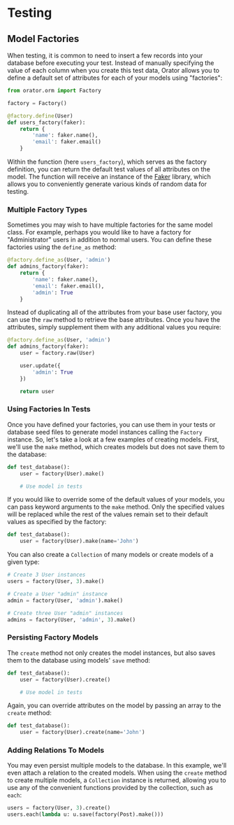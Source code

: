 # Testing

## Model Factories

When testing, it is common to need to insert a few records into your database before executing your test.
Instead of manually specifying the value of each column when you create this test data,
Orator allows you to define a default set of attributes for each of your models using "factories":

```python
from orator.orm import Factory

factory = Factory()

@factory.define(User)
def users_factory(faker):
    return {
        'name': faker.name(),
        'email': faker.email()
    }
```

Within the function (here ``users_factory``), which serves as the factory definition,
you can return the default test values of all attributes on the model.
The function will receive an instance of the [Faker](https://github.com/joke2k/faker) library,
which allows you to conveniently generate various kinds of random data for testing.

### Multiple Factory Types

Sometimes you may wish to have multiple factories for the same model class.
For example, perhaps you would like to have a factory for "Administrator" users in addition to normal users.
You can define these factories using the ``define_as`` method:

```python
@factory.define_as(User, 'admin')
def admins_factory(faker):
    return {
        'name': faker.name(),
        'email': faker.email(),
        'admin': True
    }
```

Instead of duplicating all of the attributes from your base user factory,
you can use the ``raw`` method to retrieve the base attributes.
Once you have the attributes, simply supplement them with any additional values you require:

```python
@factory.define_as(User, 'admin')
def admins_factory(faker):
    user = factory.raw(User)

    user.update({
        'admin': True
    })

    return user
```

### Using Factories In Tests

Once you have defined your factories, you can use them in your tests or database seed files
to generate model instances calling the ``Factory`` instance.
So, let's take a look at a few examples of creating models.
First, we'll use the ``make`` method, which creates models but does not save them to the database:

```python
def test_database():
    user = factory(User).make()

    # Use model in tests
```

If you would like to override some of the default values of your models,
you can pass keyword arguments to the ``make`` method.
Only the specified values will be replaced while the rest of the values remain
set to their default values as specified by the factory:

```python
def test_database():
    user = factory(User).make(name='John')
```

You can also create a ``Collection`` of many models or create models of a given type:

```python
# Create 3 User instances
users = factory(User, 3).make()

# Create a User "admin" instance
admin = factory(User, 'admin').make()

# Create three User "admin" instances
admins = factory(User, 'admin', 3).make()
```

### Persisting Factory Models

The ``create`` method not only creates the model instances,
but also saves them to the database using models' ``save`` method:

```python
def test_database():
    user = factory(User).create()

    # Use model in tests
```

Again, you can override attributes on the model by passing an array to the ``create`` method:
```python
def test_database():
    user = factory(User).create(name='John')
```

### Adding Relations To Models

You may even persist multiple models to the database.
In this example, we'll even attach a relation to the created models.
When using the ``create`` method to create multiple models, a ``Collection`` instance is returned,
allowing you to use any of the convenient functions provided by the collection, such as ``each``:

```python
users = factory(User, 3).create()
users.each(lambda u: u.save(factory(Post).make()))
```